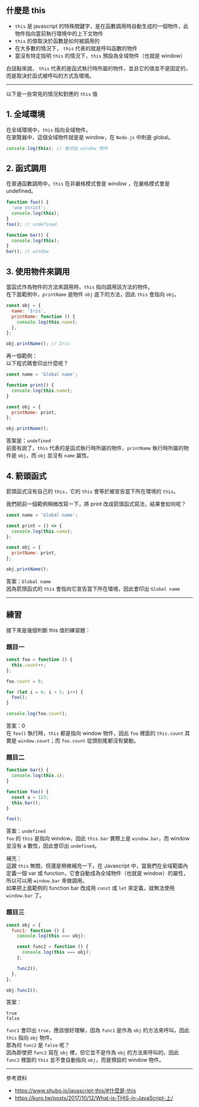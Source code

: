 ## 什麼是 this

- `this` 是 javascript 的特殊關鍵字，是在函數調用時自動生成的一個物件，此物件指向當前執行環境中的上下文物件
- `this` 的值取決於函數是如何被調用的
- 在大多數的情況下， `this` 代表的就是呼叫函數的物件
- 當沒有特定指明 `this` 的情況下，`this` 預設為全域物件（也就是 window）

白話點來說， `this` 代表的是函式執行時所屬的物件，並且它的值並不是固定的，而是取決於函式被呼叫的方式及環境。

---

以下是一些常見的情況和對應的 `this` 值

## 1. 全域環境

在全域環境中，`this` 指向全域物件。\
在瀏覽器中，這個全域物件就是是 window，在 `Node.js` 中則是 global。

```javascript
console.log(this); // 會印出 window 物件
```

## 2. 函式調用

在普通函數調用中，`this` 在非嚴格模式會是 window ，在嚴格模式會是 undefined。

```javascript
function foo() {
  'use strict';
  console.log(this);
}
foo(); // undefined

function bar() {
  console.log(this);
}
bar(); // window
```

## 3. 使用物件來調用

當函式作為物件的方法來調用時，`this` 指向調用該方法的物件。\
在下面範例中，`printName` 是物件 `obj` 底下的方法，因此 `this` 會指向 `obj`。

```javascript
const obj = {
  name: 'Iris',
  printName: function () {
    console.log(this.name);
  },
};

obj.printName(); // Iris
```

再一個範例：\
以下程式碼會印出什麼呢？

```javascript
const name = 'Global name';

function print() {
  console.log(this.name);
}

const obj = {
  printName: print,
};

obj.printName();
```

答案是：`undefined`\
前面有說了，`this` 代表的是函式執行時所屬的物件，`printName` 執行時所屬的物件是 `obj`，而 `obj` 並沒有 `name` 屬性。

## 4. 箭頭函式

箭頭函式沒有自己的 `this`，它的 `this` 會等於被宣告當下所在環境的 `this`。

我們把前一個範例稍微改寫一下，將 print 改成箭頭函式寫法，結果會如何呢？

```javascript
const name = 'Global name';

const print = () => {
  console.log(this.name);
};

const obj = {
  printName: print,
};

obj.printName();
```

答案：`Global name`\
因為箭頭函式的 `this` 會指向它宣告當下所在環境，因此會印出 `Global name`

---

## 練習

接下來是幾個判斷 this 值的練習題：

### 題目一

```javascript
const foo = function () {
  this.count++;
};

foo.count = 0;

for (let i = 0; i < 5; i++) {
  foo();
}

console.log(foo.count);
```

答案：0\
在 `foo()` 執行時，`this` 都是指向 window 物件，因此 `foo` 裡面的 `this.count` 其實是 `window.count`；而 `foo.count` 從頭到尾都沒有變動。

### 題目二

```javascript
function bar() {
  console.log(this.a);
}

function foo() {
  const a = 123;
  this.bar();
}

foo();
```

答案：`undefined`\
`foo` 的 `this` 是指向 window，因此 `this.bar` 實際上是 `window.bar`，而 window 並沒有 a 數性，因此會印出 `undefined`。

補充：\
這跟 `this` 無關，但還是稍微補充一下，在 Javascript 中，當我們在全域範圍內定義一個 var 或 function，它會自動成為全域物件（也就是 window）的屬性，所以可以用 `window.bar` 來做調用。\
如果把上面範例的 function bar 改成用 `const` 或 `let` 來定義，就無法使用 `window.bar` 了。

### 題目三

```javascript
const obj = {
  func1: function () {
    console.log(this === obj);

    const func2 = function () {
      console.log(this === obj);
    };

    func2();
  },
};

obj.func1();
```

答案：

```
true
false
```

`func1` 會印出 `true`，應該很好理解，因為 `func1` 是作為 `obj` 的方法來呼叫，因此 `this` 指向 `obj` 物件。\
那為何 `func2` 是 `false` 呢？\
因為即使把 `func2` 寫在 `obj` 裡，但它並不是作為 `obj` 的方法來呼叫的。因此 `func2` 裡面的 `this` 並不會自動指向 `obj`，而是預設的 window 物件。

---

參考資料

- https://www.shubo.io/javascript-this/#什麼是-this
- https://kuro.tw/posts/2017/10/12/What-is-THIS-in-JavaScript-上/
